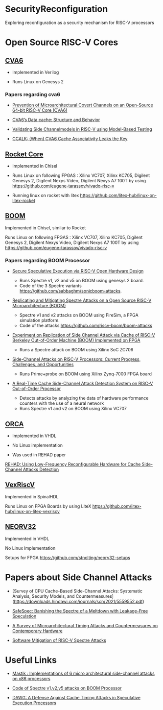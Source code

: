 # SecurityReconfiguration
Exploring reconfiguration as a security mechanism for RISC-V processors

# Open Source RISC-V Cores

## [CVA6](https://github.com/openhwgroup/cva6)
- Implemented in Verilog

- Runs Linux on Genesys 2

### Papers regarding cva6
- [Prevention of Microarchitectural Covert Channels on an Open-Source 64-bit RISC-V Core (CVA6)](https://carrv.github.io/2020/papers/CARRV2020_paper_10_Wistoff.pdf)

- [CVA6’s Data cache: Structure and Behavior](https://arxiv.org/ftp/arxiv/papers/2202/2202.03749.pdf)

- [Validating Side Channelmodels in RISC-V using Model-Based Testing](https://www.diva-portal.org/smash/get/diva2:1615024/FULLTEXT01.pdf)

- [CCALK: (When) CVA6 Cache Associativity Leaks the Key](https://www.google.com/url?sa=t&rct=j&q=&esrc=s&source=web&cd=&ved=2ahUKEwjnwrqWssT8AhX2xwIHHcxOB0AQFnoECBQQAQ&url=https%3A%2F%2Fwww.mdpi.com%2F2079-9268%2F13%2F1%2F1%2Fpdf&usg=AOvVaw1c-uU25uKxvCuJ4r-4sqtk)

## [Rocket Core](https://github.com/chipsalliance/rocket-chip)

- Implemented in Chisel

- Runs Linux on following FPGAS : Xilinx VC707, Xilinx KC705, Digilent Genesys 2, Digilent Nexys Video, Digilent Nexys A7 100T by using https://github.com/eugene-tarassov/vivado-risc-v 

- Running linux on rocket with litex https://github.com/litex-hub/linux-on-litex-rocket

## [BOOM](https://github.com/riscv-boom/riscv-boom)

Implemented in Chisel, similar to Rocket

Runs Linux on following FPGAS : Xilinx VC707, Xilinx KC705, Digilent Genesys 2, Digilent Nexys Video, Digilent Nexys A7 100T by using https://github.com/eugene-tarassov/vivado-risc-v 

### Papers regarding BOOM Processor
- [Secure Speculative Execution via RISC-V Open Hardware Design](https://carrv.github.io/2021/papers/CARRV2021_paper_22_Sabbagh.pdf) 
  - Runs Spectre v1, v2 and v5 on BOOM using genesys 2 board.
  - Code of the 3 Spectre variants https://github.com/sabbaghm/sonicboom-attacks.
  
- [Replicating and Mitigating Spectre Attacks on a Open Source RISC-V Microarchitecture (BOOM)](https://carrv.github.io/2019/papers/carrv2019_paper_5.pdf)
  - Spectre v1 and v2 attacks on BOOM using FireSim, a FPGA simulation platform.
  - Code of the attacks https://github.com/riscv-boom/boom-attacks
  
- [Experiment on Replication of Side Channel Attack via Cache of RISC-V Berkeley Out-of-Order Machine (BOOM) Implemented on FPGA](https://carrv.github.io/2020/papers/CARRV2020_paper_2_Le.pdf)
  - Runs a Spectre attack on BOOM using Xilinx SoC ZC706 
  
- [Side-Channel Attacks on RISC-V Processors: Current Progress, Challenges, and Opportunities](https://arxiv.org/pdf/2106.08877.pdf)
  - Runs Prime+probe on BOOM using Xilinx Zynq-7000 FPGA board
  
- [A Real-Time Cache Side-Channel Attack Detection System on RISC-V Out-of-Order Processor](https://ieeexplore.ieee.org/stamp/stamp.jsp?arnumber=9645559)
  - Detects attacks by analyzing the data of hardware performance counters with the use of a neural network
  - Runs Spectre v1 and v2 on BOOM using Xilinx VC707
  
## [ORCA](https://github.com/riscveval/orca-1)

- Implemented in VHDL

- No Linux implementation

- Was used in REHAD paper

[REHAD: Using Low-Frequency Reconfigurable Hardware for Cache Side-Channel Attacks Detection](https://hal.laas.fr/hal-02949624/document)

## [VexRiscV](https://github.com/SpinalHDL/VexRiscv)

Implemented in SpinalHDL

Runs Linux on FPGA Boards by using LiteX  https://github.com/litex-hub/linux-on-litex-vexriscv

## [NEORV32](https://github.com/stnolting/neorv32)

Implemented in VHDL

No Linux Implementation

Setups for FPGA https://github.com/stnolting/neorv32-setups


# Papers about Side Channel Attacks

- [Survey of CPU Cache-Based Side-Channel Attacks: Systematic Analysis, Security Models, and Countermeasures] (https://downloads.hindawi.com/journals/scn/2021/5559552.pdf)

- [SafeSpec: Banishing the Spectre of a Meltdown with Leakage-Free Speculation](https://arxiv.org/pdf/1806.05179.pdf)

- [A Survey of Microarchitectural Timing Attacks and Countermeasures on Contemporary Hardware](https://eprint.iacr.org/2016/613.pdf)

- [Software Mitigation of RISC-V Spectre Attacks](https://arxiv.org/pdf/2206.04507v1.pdf (Using BOOM))

# Useful Links

- [Mastik : Implementations of 6 micro architectural side-channel attacks on x86 processors](https://github.com/0xADE1A1DE/Mastik)

- [Code of Spectre v1,v2,v5 attacks on BOOM Processor](https://github.com/sabbaghm/sonicboom-attacks)

- [DAWG: A Defense Against Cache Timing Attacks in Speculative Execution Processors](https://groups.csail.mit.edu/commit/papers/2018/kiriansky-micro18-dawg.pdf)
